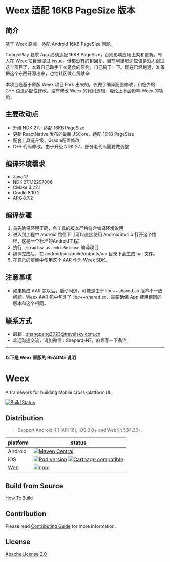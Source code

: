 # Weex 适配 16KB PageSize 版本
## 简介
基于 Weex 原版，适配 Android 16KB PageSize 问题。

GooglePlay 要求 App 必须适配 16KB PageSize，否则影响应用上架和更新。有人在 Weex 项目里提过 issue，但都没有的到回复，目前阿里那边应该是没人跟进这个项目了，本着自己动手丰衣足食的原则，自己搞了一下。现在已经跑通，准备把这个东西开源出来，也给社区做点贡献😁

本项目是基于原版 Weex 项目 Fork 出来的。仅做了编译配置修改，和极少的 C++ 语法适配性修改。没有修改 Weex 的代码逻辑，理论上不会影响 Weex 的功能。

## 主要改动点
- 升级 NDK 27，适配 16KB PageSize
- 更新 ReactNative 发布的最新 JSCore，适配 16KB PageSize
- 配套工具链升级，Gradle配置修改
- C++ 代码修改，由于升级 NDK 27，部分老代码需要做调整

## 编译环境需求
- Java 17
- NDK 27.1.12297006
- CMake 3.22.1
- Gradle 8.10.2
- APG 8.7.2

## 编译步骤
1. 首先确保环境正确，各工具的版本严格符合编译环境说明
2. 进入到工程中 android 路径下（可以直接使用 AndroidStudio 打开这个路径，这是一个标准的Android工程）
3. 执行 `./gradlew assembleRelease` 编译项目
4. 编译完成后，在 android/sdk/build/outputs/aar 目录下会生成 aar 文件。
5. 在自己的项目中使用这个 AAR 作为 Weex SDK。

## 注意事项
- 如果集成 AAR 包以后，启动闪退，可能是由于 libc++shared.so 版本不一致问题。Weex AAR 包中包含了 libc++shared.so，需要确保 App 使用相同的版本和这个相同。

## 联系方式
- 邮箱：zhangpeng2023@travelsky.com.cn
- 欢迎沟通交流，请加微信：Shepard-N7，麻烦写一下备注

--------------
#### 以下是 Weex 原版的 README 说明
# Weex

A framework for building Mobile cross-platform UI.

[![Build Status](https://travis-ci.org/apache/incubator-weex.svg?branch=master)](https://travis-ci.org/apache/incubator-weex/)

## Distribution

> Support Android 4.1 (API 16), iOS 9.0+ and WebKit 534.30+.

| platform | status |
| -------- | ------ |
| Android | [![Maven Central](https://maven-badges.herokuapp.com/maven-central/io.weex/weex_sdk/badge.svg)](https://maven-badges.herokuapp.com/maven-central/io.weex/weex_sdk) |
| iOS | [![Pod version](https://badge.fury.io/co/WeexSDK.svg)](https://cocoapods.org/pods/WeexSDK) [![Carthage compatible](https://img.shields.io/badge/Carthage-compatible-4BC51D.svg?style=flat)](https://github.com/Carthage/Carthage) |
| [Web](https://github.com/weexteam/weex-vue-render) | [![npm](https://badge.fury.io/js/weex-vue-render.svg)](https://www.npmjs.com/package/weex-vue-render) |

## Build from Source

[How To Build](./HOW-TO-BUILD.md)

## Contribution

Please read [Contributing Guide](./CONTRIBUTING.md) for more information.

## License

[Apache License 2.0](http://www.apache.org/licenses/LICENSE-2.0)
